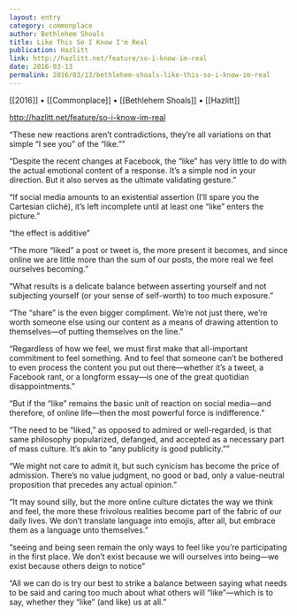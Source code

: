 ```yaml
---
layout: entry
category: commonplace
author: Bethlehem Shoals
title: Like This So I Know I'm Real
publication: Hazlitt
link: http://hazlitt.net/feature/so-i-know-im-real
date: 2016-03-13
permalink: 2016/03/13/bethlehem-shoals-like-this-so-i-know-im-real
---
```


[[2016]] • [[Commonplace]] • [[Bethlehem Shoals]] • [[Hazlitt]]

http://hazlitt.net/feature/so-i-know-im-real

“These new reactions aren’t contradictions, they’re all variations on that simple “I see you” of the “like.””

“Despite the recent changes at Facebook, the “like” has very little to do with the actual emotional content of a response. It’s a simple nod in your direction. But it also serves as the ultimate validating gesture.”

“If social media amounts to an existential assertion (I’ll spare you the Cartesian cliché), it’s left incomplete until at least one “like” enters the picture.”

“the effect is additive”

“The more “liked” a post or tweet is, the more present it becomes, and since online we are little more than the sum of our posts, the more real we feel ourselves becoming.”

“What results is a delicate balance between asserting yourself and not subjecting yourself (or your sense of self-worth) to too much exposure.”

“The “share” is the even bigger compliment. We’re not just there, we’re worth someone else using our content as a means of drawing attention to themselves—of putting themselves on the line.”

“Regardless of how we feel, we must first make that all-important commitment to feel something. And to feel that someone can’t be bothered to even process the content you put out there—whether it’s a tweet, a Facebook rant, or a longform essay—is one of the great quotidian disappointments.”

“But if the “like” remains the basic unit of reaction on social media—and therefore, of online life—then the most powerful force is indifference.”

“The need to be “liked,” as opposed to admired or well-regarded, is that same philosophy popularized, defanged, and accepted as a necessary part of mass culture. It’s akin to “any publicity is good publicity.””

“We might not care to admit it, but such cynicism has become the price of admission. There’s no value judgment, no good or bad, only a value-neutral proposition that precedes any actual opinion.”

“It may sound silly, but the more online culture dictates the way we think and feel, the more these frivolous realities become part of the fabric of our daily lives. We don’t translate language into emojis, after all, but embrace them as a language unto themselves.”

“seeing and being seen remain the only ways to feel like you’re participating in the first place. We don’t exist because we will ourselves into being—we exist because others deign to notice”

“All we can do is try our best to strike a balance between saying what needs to be said and caring too much about what others will “like”—which is to say, whether they “like” (and like) us at all.”
